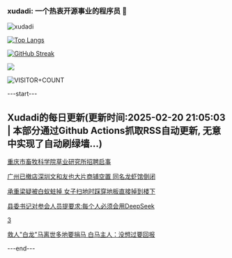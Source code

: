 ### xudadi: 一个热衷开源事业的程序员 👋

![xudadi](https://github-readme-stats-git-masterorgs-github-readme-stats-team.vercel.app/api?username=xudadi)

[![Top Langs](https://github-readme-stats.vercel.app/api/top-langs/?username=xudadi)](https://github.com/anuraghazra/github-readme-stats)

[![GitHub Streak](https://streak-stats.demolab.com?user=xudadi&locale=zh_Hans)](https://git.io/streak-stats)

![](https://raw.githubusercontent.com/xudadi/xudadi/main/assets/github-contribution-grid-snake.svg)

![VISITOR+COUNT](https://komarev.com/ghpvc/?username=xudadi&label=VISITOR+COUNT)


---start---

## Xudadi的每日更新(更新时间:2025-02-20 21:05:03 | 本部分通过Github Actions抓取RSS自动更新, 无意中实现了自动刷绿墙...)

[重庆市畜牧科学院草业研究所招聘启事](https://www.gongkaoleida.com/article/2295078)

[广州已撤店深圳文和友也大片商铺空置 同名龙虾馆倒闭](https://m.163.com/news/article/JOS6KMJD05129QAF.html)

[承重梁疑被白蚁蛀掉 女子扫地时踩穿地板直接掉到楼下](https://m.163.com/news/article/JOS4FMQ20530WJTO.html)

[县委书记对参会人员提要求:每个人必须会用DeepSeek](https://m.163.com/news/article/JOROCA1N0001899O.html)

[3](https://m.163.com/touch/news/sub/domestic)

[救人"白龙"马离世多地要捐马 白马主人：没想过要回报](https://m.163.com/news/article/JOROQQMM053469M5.html)

---end---
